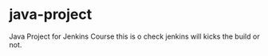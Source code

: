 # java-project
Java Project for Jenkins Course
this is o check jenkins will kicks the build or not.
